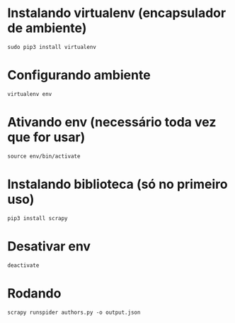 # Instalando virtualenv (encapsulador de ambiente)
`sudo pip3 install virtualenv`

# Configurando ambiente
`virtualenv env`

# Ativando env (necessário toda vez que for usar)
`source env/bin/activate`

# Instalando biblioteca (só no primeiro uso)
`pip3 install scrapy`

# Desativar env
`deactivate`

# Rodando 
`scrapy runspider authors.py -o output.json`

